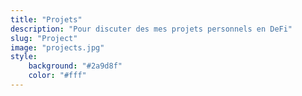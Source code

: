 ```yaml
---
title: "Projets"
description: "Pour discuter des mes projets personnels en DeFi"
slug: "Project"
image: "projects.jpg"
style:
    background: "#2a9d8f"
    color: "#fff"
---
```

